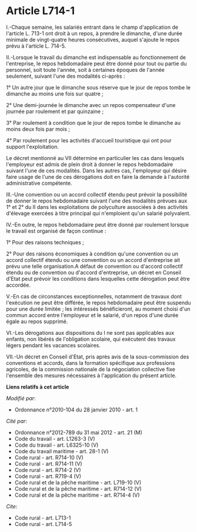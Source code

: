 # Article L714-1

I.-Chaque semaine, les salariés entrant dans le champ d'application de l'article L. 713-1 ont droit à un repos, à prendre le
dimanche, d'une durée minimale de vingt-quatre heures consécutives, auquel s'ajoute le repos prévu à l'article L. 714-5. 

II.-Lorsque le travail du dimanche est indispensable au fonctionnement de l'entreprise, le repos hebdomadaire peut être donné
pour tout ou partie du personnel, soit toute l'année, soit à certaines époques de l'année seulement, suivant l'une des
modalités ci-après : 

1° Un autre jour que le dimanche sous réserve que le jour de repos tombe le dimanche au moins une fois sur quatre ; 

2° Une demi-journée le dimanche avec un repos compensateur d'une journée par roulement et par quinzaine ; 

3° Par roulement à condition que le jour de repos tombe le dimanche au moins deux fois par mois ; 

4° Par roulement pour les activités d'accueil touristique qui ont pour support l'exploitation. 

Le décret mentionné au VII détermine en particulier les cas dans lesquels l'employeur est admis de plein droit à donner le
repos hebdomadaire suivant l'une de ces modalités. Dans les autres cas, l'employeur qui désire faire usage de l'une de ces
dérogations doit en faire la demande à l'autorité administrative compétente. 

III.-Une convention ou un accord collectif étendu peut prévoir la possibilité de donner le repos hebdomadaire suivant l'une
des modalités prévues aux 1° et 2° du II dans les exploitations de polyculture associées à des activités d'élevage exercées à
titre principal qui n'emploient qu'un salarié polyvalent. 

IV.-En outre, le repos hebdomadaire peut être donné par roulement lorsque le travail est organisé de façon continue : 

1° Pour des raisons techniques ; 

2° Pour des raisons économiques à condition qu'une convention ou un accord collectif étendu ou une convention ou un accord
d'entreprise ait prévu une telle organisation.A défaut de convention ou d'accord collectif étendu ou de convention ou
d'accord d'entreprise, un décret en Conseil d'Etat peut prévoir les conditions dans lesquelles cette dérogation peut être
accordée.

V.-En cas de circonstances exceptionnelles, notamment de travaux dont l'exécution ne peut être différée, le repos
hebdomadaire peut être suspendu pour une durée limitée ; les intéressés bénéficieront, au moment choisi d'un commun accord
entre l'employeur et le salarié, d'un repos d'une durée égale au repos supprimé. 

VI.-Les dérogations aux dispositions du I ne sont pas applicables aux enfants, non libérés de l'obligation scolaire, qui
exécutent des travaux légers pendant les vacances scolaires. 

VII.-Un décret en Conseil d'Etat, pris après avis de la sous-commission des conventions et accords, dans la formation
spécifique aux professions agricoles, de la commission nationale de la négociation collective fixe l'ensemble des mesures
nécessaires à l'application du présent article.

**Liens relatifs à cet article**

_Modifié par_:

  - Ordonnance n°2010-104 du 28 janvier 2010 - art. 1

_Cité par_:

  - Ordonnance n°2012-789 du 31 mai 2012 - art. 21 (M)
  - Code du travail - art. L1263-3 (V)
  - Code du travail - art. L6325-10 (V)
  - Code du travail maritime - art. 28-1 (V)
  - Code rural - art. R714-10 (V)
  - Code rural - art. R714-11 (V)
  - Code rural - art. R714-2 (V)
  - Code rural - art. R719-4 (V)
  - Code rural et de la pêche maritime - art. L719-10 (V)
  - Code rural et de la pêche maritime - art. R714-12 (V)
  - Code rural et de la pêche maritime - art. R714-4 (V)

_Cite_:

  - Code rural - art. L713-1
  - Code rural - art. L714-5
